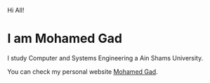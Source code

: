<div > 
  <p>Hi All! </p> 
  <h1 >I am Mohamed Gad </h1> 
  <p> I study Computer and Systems Engineering a Ain Shams University.</p> 
  <p> You can check my personal website <a href="https://mohamedgad.me">Mohamed Gad</a>.</p> 
  
</div> 
